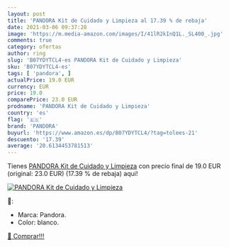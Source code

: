 ```yaml
---
layout: post
title: 'PANDORA Kit de Cuidado y Limpieza al 17.39 % de rebaja'
date: 2021-03-06 09:37:28
image: 'https://m.media-amazon.com/images/I/41lR2kInQ1L._SL400_.jpg'
comments: true
category: ofertas
author: ring
slug: 'B07YDYTCL4-es PANDORA Kit de Cuidado y Limpieza'
sku: 'B07YDYTCL4-es'
tags: [ 'pandora', ]
actualPrice: 19.0 EUR
currency: EUR
price: 19.0
comparePrice: 23.0 EUR
prodname: 'PANDORA Kit de Cuidado y Limpieza'
country: 'es'
flag: '🇪🇸'
brand: 'PANDORA'
buyurl: 'https://www.amazon.es/dp/B07YDYTCL4/?tag=tolees-21'
descuento: '17.39'
average: '20.6134453781513'
---
```


Tienes [PANDORA Kit de Cuidado y Limpieza](https://www.amazon.es/dp/B07YDYTCL4/?tag=tolees-21) con precio final de  19.0 EUR (original: 23.0 EUR) (17.39 %  de rebaja) aqui!

[![PANDORA Kit de Cuidado y Limpieza](https://m.media-amazon.com/images/I/41lR2kInQ1L._SL400_.jpg)](https://www.amazon.es/dp/B07YDYTCL4/?tag=tolees-21)

🔎:

- Marca: Pandora.
- Color: blanco.

[🛒 Comprar!!!](https://www.amazon.es/dp/B07YDYTCL4/?tag=tolees-21)
